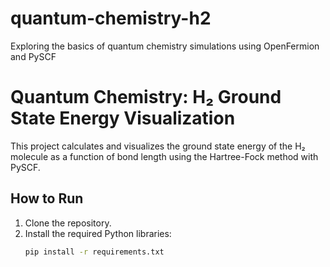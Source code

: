 # quantum-chemistry-h2
Exploring the basics of quantum chemistry simulations using OpenFermion and PySCF

# Quantum Chemistry: H₂ Ground State Energy Visualization

This project calculates and visualizes the ground state energy of the H₂ molecule as a function of bond length using the Hartree-Fock method with PySCF.

## How to Run
1. Clone the repository.
2. Install the required Python libraries:
   ```bash
   pip install -r requirements.txt
